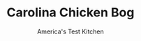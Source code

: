 ---
layout: ../../layouts/MarkdownPostLayout.astro
title: Carolina Chicken Bog
author: America's Test Kitchen
pubDate: 2023-03-15
description: "This simple, savory one-pot dish isn’t hard to put together—as long as you get the timing just right."
image_url: https://res.cloudinary.com/hksqkdlah/image/upload/ar_1:1,c_fill,dpr_2.0,f_auto,fl_lossy.progressive.strip_profile,g_faces:auto,q_auto:low,w_344/23191_sfs-carolina-chicken-bog-8
tags: ["Main Courses","Southern","Chicken"]
calories: 4187
protein: 25
carbohydrates: 45
fats: 
fiber: 
ingredients: ["6 (5- to 7-ounce) bone-in, chicken thighs, trimmed",", Salt and pepper","1 tablespoon, vegetable oil","8 ounces smoked, kielbasa sausage, cut into 1/2-inch-thick rounds","1 , onion, chopped fine","3 , garlic cloves, minced","4 cups, chicken broth","2 cups, long-grain white rice"]
serves: 8
time: "1½ hours"
instructions: ["Pat chicken dry with paper towels and season with salt and pepper. Heat oil in Dutch oven over medium heat until just smoking. Cook chicken, skin side down, until well browned, 6 to 8 minutes; transfer chicken to plate. Discard skin.","Pour off all but 1 tablespoon fat from pot and return to medium heat. Add sausage and onion and cook until onion is translucent and sausage begins to brown, 3 to 5 minutes. Add garlic and cook until fragrant, about 30 seconds. Add broth, chicken, 1 teaspoon salt, and 1 teaspoon pepper and bring to boil. Reduce heat to low, cover, and simmer until chicken is tender, about 30 minutes.","Remove chicken from pot and set aside. Stir rice into pot, cover, and continue to cook over low heat until rice is tender, about 20 minutes.","Shred chicken into bite-size pieces; discard bones. Gently fold shredded chicken into rice mixture. Remove from heat and let sit, covered, for 10 minutes. Serve."]
nutrition: ["478 mg Potassium","270 mg Phosphorus","26 mg Calcium","1 mg Iron","45 mg Magnesium","800 mg Sodium","2 mg Zinc","25 g Fat","8 mg Niacin (B3)","11 g Monounsaturated","5 g Polyunsaturated","1 mg Vitamin C","110 mg Cholesterol","6 g Saturated","16 µg Folate (food)","2 g Sugars","3 µg Vitamin K","206 g Water","45 g Carbs","16 µg Folate equivalent (total)","25 g Protein","29 µg Vitamin A","523 kcal Energy","4187 calories"]
notes: "Wellshire Farms Smoked Polska Kielbasa is the test kitchen’s preferred kielbasa."
---